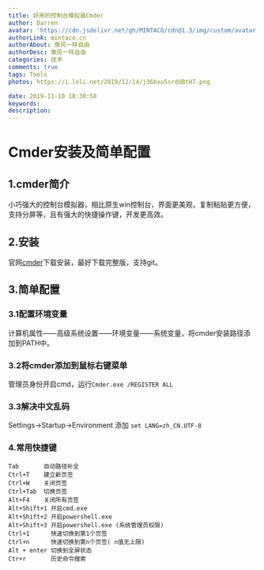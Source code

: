 ```yaml
---
title: 好用的控制台模拟器Cmder
author: Darren
avatar: 'https://cdn.jsdelivr.net/gh/MINTACO/cdn@1.3/img/custom/avatar.jpg'
authorLink: mintaco.cn
authorAbout: 像风一样自由
authorDesc: 像风一样自由
categories: 技术
comments: true
tags: Tools
photos: https://i.loli.net/2019/12/14/j36bxu5srdUBtH7.png

date: 2019-11-10 18:30:58
keywords:
description:
---
```


# Cmder安装及简单配置

## 1.cmder简介
小巧强大的控制台模拟器，相比原生win控制台，界面更美观，复制粘贴更方便，支持分屏等，且有强大的快捷操作键，开发更高效。

## 2.安装
官网[cmder](https://cmder.net/)下载安装，最好下载完整版，支持git。

## 3.简单配置
### 3.1配置环境变量
计算机属性——高级系统设置——环境变量——系统变量，将cmder安装路径添加到PATH中。
### 3.2将cmder添加到鼠标右键菜单
管理员身份开启cmd，运行`Cmder.exe /REGISTER ALL`
### 3.3解决中文乱码
Settings->Startup->Environment 添加
`set LANG=zh_CN.UTF-8`

### 4.常用快捷键
```
Tab       自动路径补全
Ctrl+T    建立新页签
Ctrl+W    关闭页签
Ctrl+Tab  切换页签
Alt+F4    关闭所有页签
Alt+Shift+1 开启cmd.exe
Alt+Shift+2 开启powershell.exe
Alt+Shift+3 开启powershell.exe (系统管理员权限)
Ctrl+1      快速切换到第1个页签
Ctrl+n      快速切换到第n个页签( n值无上限)
Alt + enter 切换到全屏状态
Ctr+r       历史命令搜索
```